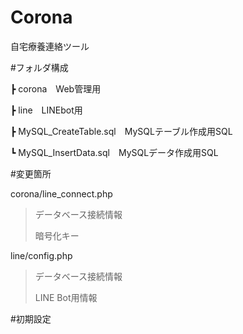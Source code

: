 # Corona
自宅療養連絡ツール

#フォルダ構成

┣ corona　Web管理用

┣ line　LINEbot用

┣ MySQL_CreateTable.sql　MySQLテーブル作成用SQL

┗ MySQL_InsertData.sql　MySQLデータ作成用SQL


#変更箇所


corona/line_connect.php

>データベース接続情報
>
>暗号化キー

line/config.php

>データベース接続情報
>
>LINE Bot用情報

#初期設定
